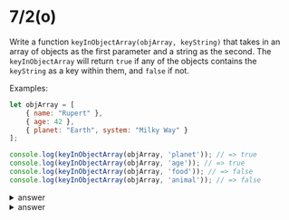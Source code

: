 # 7/2(o)

Write a function `keyInObjectArray(objArray, keyString)` that takes in an array of 
objects as the first parameter and a string as the second. The `keyInObjectArray` 
will return `true` if any of the objects contains the `keyString` as a key within them, and 
`false` if not.


Examples:

```js
let objArray = [
    { name: "Rupert" },
    { age: 42 },
    { planet: "Earth", system: "Milky Way" }
];

console.log(keyInObjectArray(objArray, 'planet')); // => true
console.log(keyInObjectArray(objArray, 'age')); // => true
console.log(keyInObjectArray(objArray, 'food')); // => false
console.log(keyInObjectArray(objArray, 'animal')); // => false
```


<details>

  <summary>answer</summary>

  ```js

function keyInObjectArray(objArray, keyString) {
  /*
  1. create an empty array
  1.iteratte through objArray
    a. create a variable eachObj
    b. if keyString is not in eachObj, false
  */
  for (let i=0;i<objArray.length;i++) {
      let eachObj = objArray[i];
      if (keyString in eachObj) {
        return true;
    }
  }
  return false;
}
  ```
</details>


<details>

  <summary>answer</summary>

```js

function keyInObjectArray(arr, string) {
    for (let obj of arr) {
        if (Object.keys(obj).includes(string)) {
            return true;
        }
    }
    return false;
}

```
</details>
